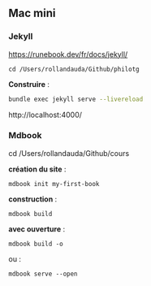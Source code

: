 ## Mac mini

### Jekyll

https://runebook.dev/fr/docs/jekyll/

```
cd /Users/rollandauda/Github/philotg
```

**Construire** :

```bash
bundle exec jekyll serve --livereload
```

http://localhost:4000/

### Mdbook

cd /Users/rollandauda/Github/cours

**création du site** : 

```
mdbook init my-first-book
```

**construction** :

```
mdbook build
```

**avec ouverture** :

```
mdbook build -o
```

ou :

```
mdbook serve --open
```

